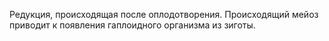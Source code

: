 Редукция, происходящая после оплодотворения. Происходящий мейоз приводит к появления гаплоидного организма из зиготы.